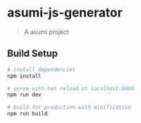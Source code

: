 # asumi-js-generator

> A asumi project

## Build Setup

``` bash
# install dependencies
npm install

# serve with hot reload at localhost:8080
npm run dev

# build for production with minification
npm run build
```
